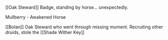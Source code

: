 [[Oak Steward]] Badge, standing by horse... unexpectedly.

Mullberry - Awakened Horse

[[Bolan]] Oak Steward who went through missing moment.  Recruiting other druids, stole the [[Shade Wither Key]]


